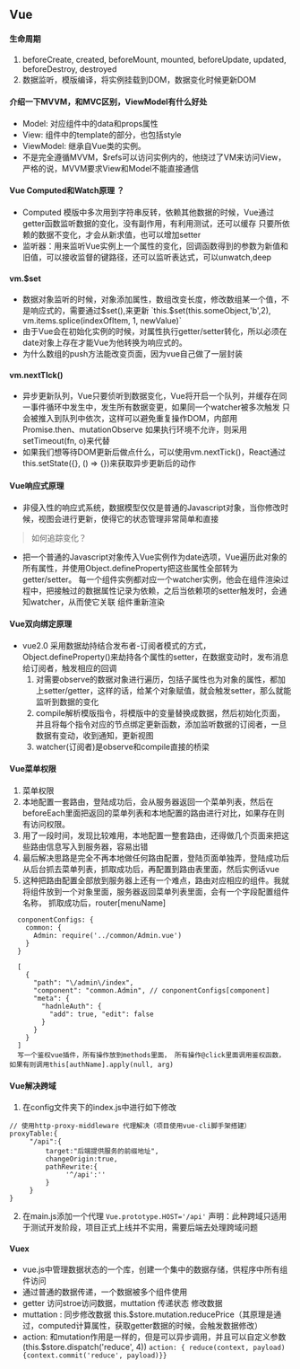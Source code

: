 ## Vue
#### 生命周期
1. beforeCreate, created, beforeMount, mounted, beforeUpdate, updated, beforeDestroy, destroyed 
2. 数据监听，模版编译，将实例挂载到DOM，数据变化时候更新DOM

#### 介绍一下MVVM，和MVC区别，ViewModel有什么好处
* Model: 对应组件中的data和props属性
* View: 组件中的template的部分，也包括style
* ViewModel: 继承自Vue类的实例。
* 不是完全遵循MVVM，$refs可以访问实例内的，他绕过了VM来访问View，严格的说，MVVM要求View和Model不能直接通信

#### Vue Computed和Watch原理 ？
* Computed 模版中多次用到字符串反转，依赖其他数据的时候，Vue通过getter函数监听数据的变化，没有副作用，有利用测试，还可以缓存
只要所依赖的数据不变化，才会从新求值，也可以增加setter
* 监听器：用来监听Vue实例上一个属性的变化，回调函数得到的参数为新值和旧值，可以接收监督的键路径，还可以监听表达式，可以unwatch,deep

#### vm.$set
* 数据对象监听的时候，对象添加属性，数组改变长度，修改数组某一个值，不是响应式的，需要通过$set(),来更新
`this.$set(this.someObject,'b',2), vm.items.splice(indexOfItem, 1, newValue)`
* 由于Vue会在初始化实例的时候，对属性执行getter/setter转化，所以必须在date对象上存在才能Vue为他转换为响应式的。
* 为什么数组的push方法能改变页面，因为vue自己做了一层封装

#### vm.nextTIck()
* 异步更新队列，Vue只要侦听到数据变化，Vue将开启一个队列，并缓存在同一事件循环中发生中，发生所有数据变更，如果同一个watcher被多次触发
只会被推入到队列中依次，这样可以避免重复操作DOM，内部用Promise.then、mutationObserve 如果执行环境不允许，则采用setTimeout(fn, o)来代替
* 如果我们想等待DOM更新后做点什么，可以使用vm.nextTick()，React通过this.setState({}, () => {})来获取异步更新后的动作

#### Vue响应式原理
* 非侵入性的响应式系统，数据模型仅仅是普通的Javascript对象，当你修改时候，视图会进行更新，使得它的状态管理非常简单和直接
>如何追踪变化？
* 把一个普通的Javascript对象传入Vue实例作为date选项，Vue遍历此对象的所有属性，并使用Object.defineProperty把这些属性全部转为getter/setter。
每一个组件实例都对应一个watcher实例，他会在组件渲染过程中，把接触过的数据属性记录为依赖，之后当依赖项的setter触发时，会通知watcher，从而使它关联
组件重新渲染

#### Vue双向绑定原理
* vue2.0 采用数据劫持结合发布者-订阅者模式的方式，Object.defineProperty()来劫持各个属性的setter，在数据变动时，发布消息给订阅者，触发相应的回调
  1. 对需要observe的数据对象进行遍历，包括子属性也为对象的属性，都加上setter/getter，这样的话，给某个对象赋值，就会触发setter，那么就能监听到数据的变化
  2. compile解析模版指令，将模版中的变量替换成数据，然后初始化页面，并且将每个指令对应的节点绑定更新函数，添加监听数据的订阅者，一旦数据有变动，收到通知，更新视图
  3. watcher(订阅者)是observe和compile直接的桥梁

#### Vue菜单权限
1. 菜单权限
  1. 本地配置一套路由，登陆成功后，会从服务器返回一个菜单列表，然后在beforeEach里面把返回的菜单列表和本地配置的路由进行对比，如果存在则有访问权限。
  2. 用了一段时间，发现比较难用，本地配置一整套路由，还得做几个页面来把这些路由信息写入到服务器，容易出错
  3. 最后解决思路是完全不再本地做任何路由配置，登陆页面单独弄，登陆成功后从后台抓去菜单列表，抓取成功后，再配置到路由表里面，然后实例话vue
  4. 这种把路由配置全部放到服务器上还有一个难点，路由对应相应的组件。我就将组件放到一个对象里面，服务器返回菜单列表里面，会有一个字段配置组件名称，
      抓取成功后，router[menuName]
  ```
    conponentConfigs: {
      common: {
        Admin: require('../common/Admin.vue')
      }
    }

    [
      {
        "path": "\/admin\/index",
        "component": "common.Admin", // conponentConfigs[component]
        "meta": {
          "hadnleAuth": {
            "add": true, "edit": false
          }
        }
      }
    ]
    写一个鉴权vue插件，所有操作放到methods里面， 所有操作@click里面调用鉴权函数，如果有则调用this[authName].apply(null, arg)

  ```

#### Vue解决跨域
1. 在config文件夹下的index.js中进行如下修改
```
// 使用http-proxy-middleware 代理解决（项目使用vue-cli脚手架搭建）
proxyTable:{
     "/api":{
         target:"后端提供服务的前缀地址",
         changeOrigin:true,
         pathRewrite:{
              '^/api':''
         }
     }
}
```
2. 在main.js添加一个代理
`Vue.prototype.HOST='/api'`
 声明：此种跨域只适用于测试开发阶段，项目正式上线并不实用，需要后端去处理跨域问题

 #### Vuex
 * vue.js中管理数据状态的一个库，创建一个集中的数据存储，供程序中所有组件访问
 * 通过普通的数据传递，一个数据被多个组件使用
 * getter 访问stroe访问数据，muttation 传递状态 修改数据
 * muttation : 同步修改数据 this.$store.mutation.reducePrice（其原理是通过，computed计算属性，获取getter数据的时候，会触发数据修改）
 * action: 和mutation作用是一样的，但是可以异步调用，并且可以自定义参数 (this.$store.dispatch('reduce', 4)) 
  `action: { reduce(context, payload) {context.commit('reduce', payload)}}`